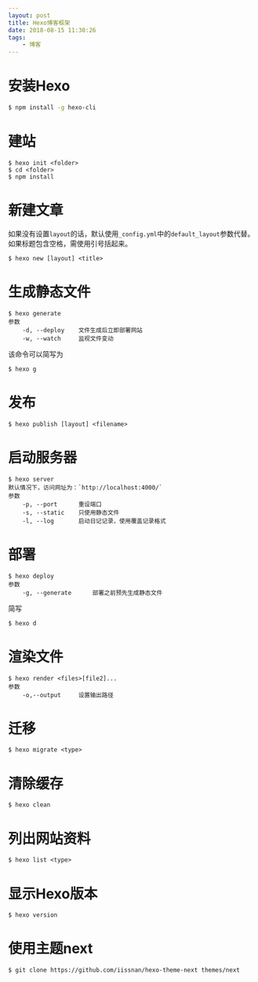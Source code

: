 ```yaml
---
layout: post
title: Hexo博客框架
date: 2018-08-15 11:30:26
tags:
	- 博客
---
```


# 安装Hexo
```bash
$ npm install -g hexo-cli
```

# 建站
```
$ hexo init <folder>
$ cd <folder>
$ npm install
```

# 新建文章
如果没有设置`layout`的话，默认使用`_config.yml`中的`default_layout`参数代替。如果标题包含空格，需使用引号括起来。
```
$ hexo new [layout] <title>
```

# 生成静态文件
```
$ hexo generate
参数
    -d, --deploy    文件生成后立即部署网站
    -w, --watch     监视文件变动    
```

该命令可以简写为
```
$ hexo g
```

# 发布
```
$ hexo publish [layout] <filename>
```

# 启动服务器
```
$ hexo server
默认情况下，访问网址为：`http://localhost:4000/`
参数
    -p, --port      重设端口
    -s, --static    只使用静态文件
    -l, --log       启动日记记录，使用覆盖记录格式
```

# 部署
```
$ hexo deploy
参数
    -g, --generate      部署之前预先生成静态文件
```

简写
```
$ hexo d
```

# 渲染文件
```
$ hexo render <files>[file2]...
参数
    -o,--output     设置输出路径
```

# 迁移
```
$ hexo migrate <type>
```

# 清除缓存
```
$ hexo clean
```

# 列出网站资料
```
$ hexo list <type>
```

# 显示Hexo版本
```
$ hexo version
```

# 使用主题next
```
$ git clone https://github.com/iissnan/hexo-theme-next themes/next
```